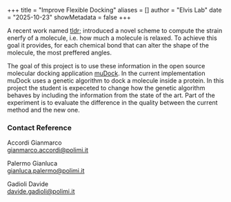 +++
title = "Improve Flexible Docking"
aliases = []
author = "Elvis Lab"
date = "2025-10-23"
showMetadata = false
+++

A recent work named [tldr;](https://pubs.acs.org/doi/full/10.1021/acs.jcim.1c00368) introduced a novel scheme to compute the strain enerfy of a molecule, i.e. how much a molecule is relaxed.
To achieve this goal it provides, for each chemical bond that can alter the shape of the molecule, the most preffered angles.

The goal of this project is to use these information in the open source molecular docking application [muDock](https://github.com/elvispolimi/muDock).
In the current implementation muDock uses a genetic algorithm to dock a molecule inside a protein.
In this project the student is expeceted to change how the genetic algorithm behaves by including the information from the state of the art.
Part of the experiment is to evaluate the difference in the quality between the current method and the new one.

### Contact Reference

Accordi Gianmarco\
<gianmarco.accordi@polimi.it>

Palermo Gianluca\
<gianluca.palermo@polimi.it>

Gadioli Davide\
<davide.gadioli@polimi.it>
